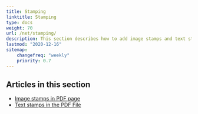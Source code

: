 ```yaml
---
title: Stamping
linktitle: Stamping
type: docs
weight: 70
url: /net/stamping/
description: This section describes how to add image stamps and text stamps to a PDF page.
lastmod: "2020-12-16"
sitemap:
    changefreq: "weekly"
    priority: 0.7
---
```


## Articles in this section

- [Image stamps in PDF page](/pdf/net/image-stamps-in-pdf-page/)
- [Text stamps in the PDF File](/pdf/net/text-stamps-in-the-pdf-file/)



